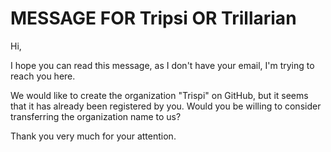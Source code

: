 # MESSAGE FOR Tripsi OR Trillarian

Hi,

I hope you can read this message, as I don't have your email, I'm trying to reach you here.

We would like to create the organization "Trispi" on GitHub, but it seems that it has already been registered by you. Would you be willing to consider transferring the organization name to us?

Thank you very much for your attention.
